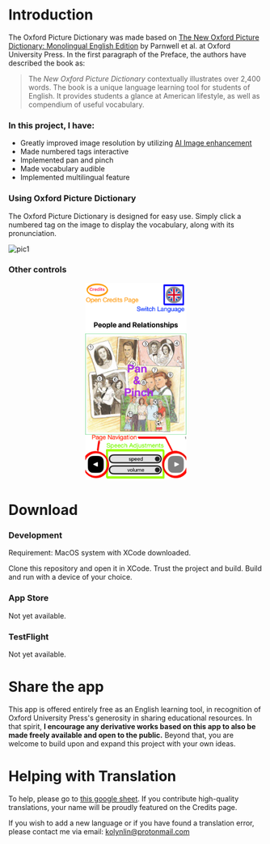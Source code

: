 # Introduction

The Oxford Picture Dictionary was made based on 
[The New Oxford Picture Dictionary: Monolingual English Edition](https://homepage.ntu.edu.tw/~karchung/OxfordPictureDictionary.pdf)
by Parnwell et al. at Oxford University Press. In the first paragraph
of the Preface, the authors have described the book as:

> The *New Oxford Picture Dictionary* contextually illustrates over
2,400 words. The book is a unique language learning tool for
students of English. It provides students a glance at American
lifestyle, as well as compendium of useful vocabulary.

### In this project, I have:
* Greatly improved image resolution by utilizing [AI Image enhancement](https://letsenhance.io/boost)
* Made numbered tags interactive
* Implemented pan and pinch
* Made vocabulary audible
* Implemented multilingual feature

### Using Oxford Picture Dictionary
The Oxford Picture Dictionary is designed for easy use. 
Simply click a numbered tag on the image to display the vocabulary, 
along with its pronunciation.

![pic1](./readme_images/pic1.png)

### Other controls
<p align="center">
    <img alt="pic2" src="readme_images/pic2.png" width="200" />
</p>

# Download

### Development
Requirement: MacOS system with XCode downloaded.

Clone this repository and open it in XCode. Trust the project and build.
Build and run with a device of your choice. 
### App Store
Not yet available.

### TestFlight
Not yet available.

# Share the app
This app is offered entirely free as an English learning tool, 
in recognition of Oxford University Press's generosity in sharing 
educational resources. In that spirit, **I encourage any derivative 
works based on this app to also be made freely available and open 
to the public.** Beyond that, you are welcome to build upon and expand 
this project with your own ideas.

# Helping with Translation
To help, please go to [this google sheet](https://docs.google.com/spreadsheets/d/1_eBhGagpQ7aI7Gpe-YDquEc05Ku1f8Eoi5rRgc3CAz4/edit?usp=sharing).
If you contribute high-quality translations, your name will be 
proudly featured on the Credits page.

If you wish to add a new language or if you have found a translation error, 
please contact me via email:
kolynlin@protonmail.com

